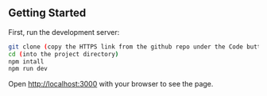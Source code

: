 ## Getting Started

First, run the development server:

```bash
git clone (copy the HTTPS link from the github repo under the Code button)
cd (into the project directory) 
npm intall
npm run dev
```

Open [http://localhost:3000](http://localhost:3000) with your browser to see the page.